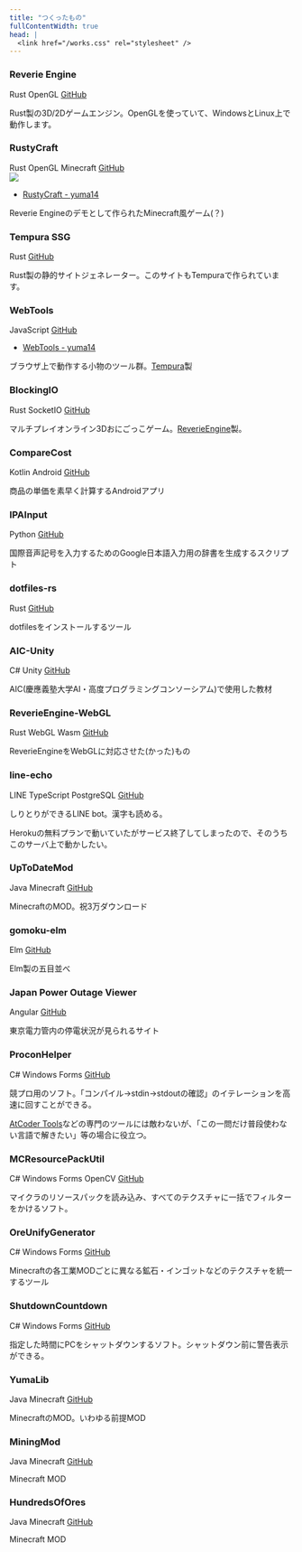 ```yaml
---
title: "つくったもの"
fullContentWidth: true
head: |
  <link href="/works.css" rel="stylesheet" />
---
```

<div class="works">
<div class="card">

### Reverie Engine

<div>
<span class="badge rust">Rust</span>
<span class="badge opengl">OpenGL</span>
<a href="https://github.com/yuma140902/Reverie" target="_blank">GitHub</a>
</div>


Rust製の3D/2Dゲームエンジン。OpenGLを使っていて、WindowsとLinux上で動作します。

</div>

<div class="card">

### RustyCraft

<div>
<span class="badge rust">Rust</span>
<span class="badge opengl">OpenGL</span>
<span class="badge minecraft">Minecraft</span>
<a href="https://github.com/yuma140902/RustyCraft" target="_blank">GitHub</a>
</div>

<div class="hero">
    <a href="/works/rustycraft">
        <img src="/works/img/rustycraft.png" />
    </a>
</div>

- [RustyCraft - yuma14](/works/rustycraft)

Reverie Engineのデモとして作られたMinecraft風ゲーム(？)

</div>
<div class="card">

### Tempura SSG

<div>
<span class="badge rust">Rust</span>
<a href="https://github.com/yuma140902/tempura" target="_blank">GitHub</a>
</div>

Rust製の静的サイトジェネレーター。このサイトもTempuraで作られています。

</div>
<div class="card">

### WebTools

<div>
<span class="badge js">JavaScript</span>
<a href="https://github.com/yuma140902/webtools" target="_blank">GitHub</a>
</div>

- <a href="/webtools" target="_blank">WebTools - yuma14</a>

ブラウザ上で動作する小物のツール群。<a href="https://github.com/yuma140902/tempura" target="_blank">Tempura</a>製

</div>
<div class="card">

### BlockingIO

<div>
<span class="badge rust">Rust</span>
<span class="badge socketio">SocketIO</span>
<a href="https://github.com/kcs1959/BlockingIO-client" target="_blank">GitHub</a>
</div>

マルチプレイオンライン3Dおにごっこゲーム。<a href="https://github.com/yuma140902/Reverie" target="_blank">ReverieEngine</a>製。

</div>
<div class="card">

### CompareCost

<div>
<span class="badge kotlin">Kotlin</span>
<span class="badge android">Android</span>
<a href="https://github.com/yuma140902/CompareCost" target="_blank">GitHub</a>
</div>

商品の単価を素早く計算するAndroidアプリ

</div>
<div class="card">

### IPAInput

<div>
<span class="badge python">Python</span>
<a href="https://github.com/yuma140902/IPAInput" target="_blank">GitHub</a>
</div>

国際音声記号を入力するためのGoogle日本語入力用の辞書を生成するスクリプト

</div>
<div class="card">

### dotfiles-rs

<div>
<span class="badge rust">Rust</span>
<a href="https://github.com/yuma140902/dotfiles-rs" target="_blank">GitHub</a>
</div>

dotfilesをインストールするツール

</div>
<div class="card">

### AIC-Unity

<div>
<span class="badge csharp">C#</span>
<span class="badge unity">Unity</span>
<a href="https://github.com/yuma140902/AIC-Unity" target="_blank">GitHub</a>
</div>

AIC(慶應義塾大学AI・高度プログラミングコンソーシアム)で使用した教材

</div>
<div class="card">

### ReverieEngine-WebGL

<div>
<span class="badge rust">Rust</span>
<span class="badge webgl">WebGL</span>
<span class="badge wasm">Wasm</span>
<a href="https://github.com/yuma140902/ReverieEngine-WebGL" target="_blank">GitHub</a>
</div>

ReverieEngineをWebGLに対応させた(かった)もの

</div>
<div class="card">

### line-echo

<div>
<span class="badge line">LINE</span>
<span class="badge ts">TypeScript</span>
<span class="badge postgresql">PostgreSQL</span>
<a href="https://github.com/yuma140902/line-echo" target="_blank">GitHub</a>
</div>

しりとりができるLINE bot。漢字も読める。

Herokuの無料プランで動いていたがサービス終了してしまったので、そのうちこのサーバ上で動かしたい。

</div>
<div class="card">

### UpToDateMod

<div>
<span class="badge java">Java</span>
<span class="badge minecraft">Minecraft</span>
<a href="https://github.com/yuma140902/UpToDateMod1.7.10" target="_blank">GitHub</a>
</div>

MinecraftのMOD。祝3万ダウンロード

</div>
<div class="card">

### gomoku-elm

<div>
<span class="badge elm">Elm</span>
<a href="https://github.com/yuma140902/gomoku-elm" target="_blank">GitHub</a>
</div>

Elm製の五目並べ

</div>
<div class="card">

### Japan Power Outage Viewer

<div>
<span class="badge angular">Angular</span>
<a href="https://github.com/yuma140902/jpov" target="_blank">GitHub</a>
</div>

東京電力管内の停電状況が見られるサイト

</div>
<div class="card">

### ProconHelper

<div>
<span class="badge csharp">C#</span>
<span class="badge winforms">Windows Forms</span>
<a href="https://github.com/yuma140902/ProconHelper" target="_blank">GitHub</a>
</div>

競プロ用のソフト。「コンパイル→stdin→stdoutの確認」のイテレーションを高速に回すことができる。

<a href="https://github.com/kyuridenamida/atcoder-tools" target="_blank">AtCoder Tools</a>などの専門のツールには敵わないが、「この一問だけ普段使わない言語で解きたい」等の場合に役立つ。

</div>
<div class="card">

### MCResourcePackUtil

<div>
<span class="badge csharp">C#</span>
<span class="badge winforms">Windows Forms</span>
<span class="badge opencv">OpenCV</span>
<a href="https://github.com/yuma140902/MCResourcePackUtil" target="_blank">GitHub</a>
</div>

マイクラのリソースパックを読み込み、すべてのテクスチャに一括でフィルターをかけるソフト。

</div>

<div class="card">

### OreUnifyGenerator

<div>
<span class="badge csharp">C#</span>
<span class="badge winforms">Windows Forms</span>
<a href="https://github.com/yuma140902/OreUnifyGenerator" target="_blank">GitHub</a>
</div>

Minecraftの各工業MODごとに異なる鉱石・インゴットなどのテクスチャを統一するツール

</div>
<div class="card">

### ShutdownCountdown

<div>
<span class="badge csharp">C#</span>
<span class="badge winforms">Windows Forms</span>
<a href="https://github.com/yuma140902/ShutdownCountdown" target="_blank">GitHub</a>
</div>

指定した時間にPCをシャットダウンするソフト。シャットダウン前に警告表示ができる。

</div>
<div class="card">

### YumaLib

<div>
<span class="badge java">Java</span>
<span class="badge minecraft">Minecraft</span>
<a href="https://github.com/yuma140902/YumaLib" target="_blank">GitHub</a>
</div>

MinecraftのMOD。いわゆる前提MOD

</div>
<div class="card">

### MiningMod

<div>
<span class="badge java">Java</span>
<span class="badge minecraft">Minecraft</span>
<a href="https://github.com/yuma140902/MiningMod" target="_blank">GitHub</a>
</div>

Minecraft MOD

</div>
<div class="card">

### HundredsOfOres

<div>
<span class="badge java">Java</span>
<span class="badge minecraft">Minecraft</span>
<a href="https://github.com/yuma140902/HundredsOfOres" target="_blank">GitHub</a>
</div>

Minecraft MOD

</div>
</div>
